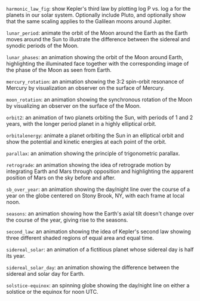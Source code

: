 `harmonic_law_fig`: show Kepler's third law by plotting log P vs. log
a for the planets in our solar system.  Optionally include Pluto, and
optionally show that the same scaling applies to the Galilean moons
around Jupiter.

`lunar_period`: animate the orbit of the Moon around the Earth as the
Earth moves around the Sun to illustrate the difference between the
sidereal and synodic periods of the Moon.

`lunar_phases`: an animation showing the orbit of the Moon around Earth,
highlighting the illuminated face together with the corresponding image
of the phase of the Moon as seen from Earth.

`mercury_rotation`: an animation showing the 3:2 spin-orbit resonance
of Mercury by visualization an observer on the surface of Mercury.

`moon_rotation`: an animation showing the synchronous rotation of the
Moon by visualizing an observer on the surface of the Moon.

`orbit2`: an animation of two planets orbiting the Sun, with periods
of 1 and 2 years, with the longer period planet in a highly elliptical
orbit.

`orbitalenergy`: animate a planet orbiting the Sun in an elliptical
orbit and show the potential and kinetic energies at each point
of the orbit.

`parallax`: an animation showing the principle of trigonometric
parallax.

`retrograde`: an animation showing the idea of retrograde motion by
integrating Earth and Mars through opposition and highlighting the
apparent position of Mars on the sky before and after.

`sb_over_year`: an animation showing the day/night line over the
course of a year on the globe centered on Stony Brook, NY, with each
frame at local noon.

`seasons`: an animation showing how the Earth's axial tilt doesn't
change over the course of the year, giving rise to the seasons.

`second_law`: an animation showing the idea of Kepler's second
law showing three different shaded regions of equal area and 
equal time.

`sidereal_solar`: an animation of a fictitious planet whose sidereal
day is half its year.

`sidereal_solar_day`: an animation showing the difference between
the sidereal and solar day for Earth.

`solstice-equinox`: an spinning globe showing the day/night
line on either a solstice or the equinox for noon UTC.

